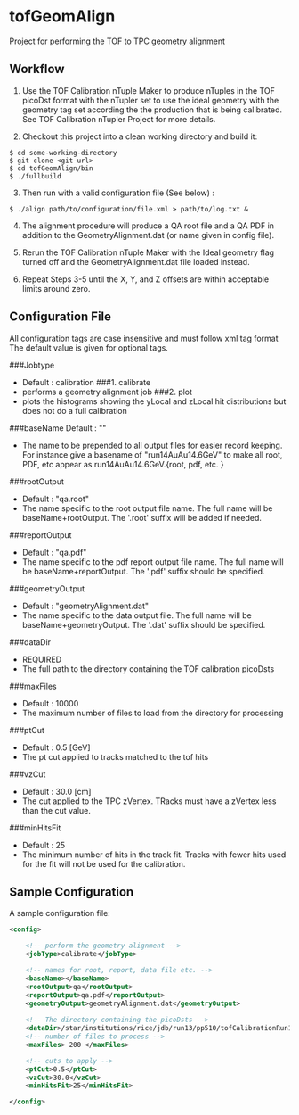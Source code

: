 tofGeomAlign
============

Project for performing the TOF to TPC geometry alignment


## Workflow
1)	Use the TOF Calibration nTuple Maker to produce nTuples in the TOF picoDst format with the nTupler set to use the ideal geometry with the geometry tag set according the the production that is being calibrated. See TOF Calibration nTupler Project for more details.

2) Checkout this project into a clean working directory and build it: 
```
$ cd some-working-directory	
$ git clone <git-url>
$ cd tofGeomAlign/bin
$ ./fullbuild
```

3) Then run with a valid configuration file (See below) :
```
$ ./align path/to/configuration/file.xml > path/to/log.txt &
```

4) The alignment procedure will produce a QA root file and a QA PDF in addition to the GeometryAlignment.dat (or name given in config file). 

5) Rerun the TOF Calibration nTuple Maker with the Ideal geometry flag turned off and the GeometryAlignment.dat file loaded instead.

6) Repeat Steps 3-5 until the X, Y, and Z offsets are within acceptable limits around zero.

## Configuration File

All configuration tags are case insensitive and must follow xml tag format
The default value is given for optional tags.

###Jobtype
* Default : calibration
###1. calibrate
* performs a geometry alignment job
###2. plot
* plots the histograms showing the yLocal and zLocal hit distributions but does not do a full calibration

###baseName
Default : ""
* The name to be prepended to all output files for easier record keeping. For instance give a basename of "run14AuAu14.6GeV" to make all root, PDF, etc appear as run14AuAu14.6GeV.{root, pdf, etc. } 

###rootOutput
* Default : "qa.root"
* The name specific to the root output file name. The full name will be baseName+rootOutput. The '.root' suffix will be added if needed.

###reportOutput
* Default : "qa.pdf"
* The name specific to the pdf report output file name. The full name will be baseName+reportOutput. The '.pdf' suffix should be specified.

###geometryOutput
* Default : "geometryAlignment.dat"
* The name specific to the data output file. The full name will be baseName+geometryOutput. The '.dat' suffix should be specified.

###dataDir
* REQUIRED
* The full path to the directory containing the TOF calibration picoDsts

###maxFiles
* Default : 10000
* The maximum number of files to load from the <dataDir> directory for processing

###ptCut
* Default : 0.5 [GeV]
* The pt cut applied to tracks matched to the tof hits

###vzCut
* Default : 30.0 [cm]
* The cut applied to the TPC zVertex. TRacks must have a zVertex less than the cut value.

###minHitsFit
* Default : 25
* The minimum number of hits in the track fit. Tracks with fewer hits used for the fit will not be used for the calibration.


## Sample Configuration
A sample configuration file:
```xml
<config>

	<!-- perform the geometry alignment -->
	<jobType>calibrate</jobType>

	<!-- names for root, report, data file etc. -->
	<baseName></baseName>
	<rootOutput>qa</rootOutput>
	<reportOutput>qa.pdf</reportOutput>
	<geometryOutput>geometryAlignment.dat</geometryOutput>
	
	<!-- The directory containing the picoDsts -->
	<dataDir>/star/institutions/rice/jdb/run13/pp510/tofCalibrationRun13/MuDstOutput/idealGeometry/output/</dataDir>
	<!-- number of files to process -->
	<maxFiles> 200 </maxFiles>

	<!-- cuts to apply -->
	<ptCut>0.5</ptCut>
	<vzCut>30.0</vzCut>
	<minHitsFit>25</minHitsFit>

</config>
```

